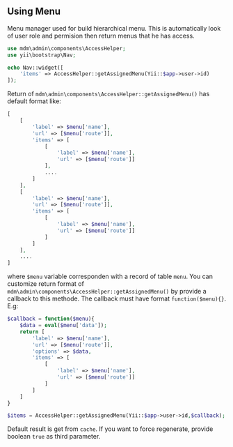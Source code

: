 Using Menu
----------

Menu manager used for build hierarchical menu. This is automatically look of user 
role and permision then return menus that he has access.

```php
use mdm\admin\components\AccessHelper;
use yii\bootstrap\Nav;

echo Nav::widget([
    'items' => AccessHelper::getAssignedMenu(Yii::$app->user->id)
]);

```
Return of `mdm\admin\components\AccessHelper::getAssignedMenu()` has default format like:
```php
[
    [
        'label' => $menu['name'], 
        'url' => [$menu['route']],
        'items' => [
			[
				'label' => $menu['name'], 
				'url' => [$menu['route']]
            ],
            ....
        ]
    ],
    [
        'label' => $menu['name'], 
        'url' => [$menu['route']],
        'items' => [
			[
				'label' => $menu['name'], 
				'url' => [$menu['route']]
            ]
        ]
    ],
    ....
]
```
where `$menu` variable corresponden with a record of table `menu`. You can customize 
return format of `mdm\admin\components\AccessHelper::getAssignedMenu()` by provide a callback to this methode.
The callback must have format `function($menu){}`. E.g:
```php
$callback = function($menu){
    $data = eval($menu['data']);
    return [
        'label' => $menu['name'], 
        'url' => [$menu['route']],
        'options' => $data,
        'items' => [
			[
				'label' => $menu['name'], 
				'url' => [$menu['route']]
            ]
        ]
    ]
}

$items = AccessHelper::getAssignedMenu(Yii::$app->user->id,$callback);
```
Default result is get from `cache`. If you want to force regenerate, provide boolean `true` as third parameter.